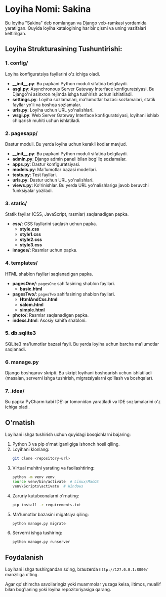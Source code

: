 # Loyiha Nomi: Sakina

Bu loyiha "Sakina" deb nomlangan va Django veb-ramkasi yordamida yaratilgan. Quyida loyiha katalogining har bir qismi va uning vazifalari keltirilgan.

## Loyiha Strukturasining Tushuntirishi:

### 1. config/
Loyiha konfiguratsiya fayllarini o'z ichiga oladi.
- **\_\_init\_\_.py**: Bu papkani Python moduli sifatida belgilaydi.
- **asgi.py**: Asynchronous Server Gateway Interface konfiguratsiyasi. Bu Django'ni asinxron rejimda ishga tushirish uchun ishlatiladi.
- **settings.py**: Loyiha sozlamalari, ma'lumotlar bazasi sozlamalari, statik fayllar yo'li va boshqa sozlamalar.
- **urls.py**: Loyiha uchun URL yo'nalishlari.
- **wsgi.py**: Web Server Gateway Interface konfiguratsiyasi, loyihani ishlab chiqarish muhiti uchun ishlatiladi.

### 2. pagesapp/
Dastur moduli. Bu yerda loyiha uchun kerakli kodlar mavjud.
- **\_\_init\_\_.py**: Bu papkani Python moduli sifatida belgilaydi.
- **admin.py**: Django admin paneli bilan bog'liq sozlamalar.
- **apps.py**: Dastur konfiguratsiyasi.
- **models.py**: Ma'lumotlar bazasi modellari.
- **tests.py**: Test fayllari.
- **urls.py**: Dastur uchun URL yo'nalishlari.
- **views.py**: Ko'rinishlar. Bu yerda URL yo'nalishlariga javob beruvchi funksiyalar yoziladi.

### 3. static/
Statik fayllar (CSS, JavaScript, rasmlar) saqlanadigan papka.
- **css/**: CSS fayllarini saqlash uchun papka.
    - **style.css**
    - **style1.css**
    - **style2.css**
    - **style3.css**
- **images/**: Rasmlar uchun papka.

### 4. templates/
HTML shablon fayllari saqlanadigan papka.
- **pagesOne/**: `pagesOne` sahifasining shablon fayllari.
    - **basic.html**
- **pagesTwo/**: `pagesTwo` sahifasining shablon fayllari.
    - **HtmlAndCss.html**
    - **salom.html**
    - **simple.html**
- **photo/**: Rasmlar saqlanadigan papka.
- **indexs.html**: Asosiy sahifa shabloni.

### 5. db.sqlite3
SQLite3 ma'lumotlar bazasi fayli. Bu yerda loyiha uchun barcha ma'lumotlar saqlanadi.

### 6. manage.py
Django boshqaruv skripti. Bu skript loyihani boshqarish uchun ishlatiladi (masalan, serverni ishga tushirish, migratsiyalarni qo'llash va boshqalar).

### 7. .idea/
Bu papka PyCharm kabi IDE'lar tomonidan yaratiladi va IDE sozlamalarini o'z ichiga oladi.

## O'rnatish
Loyihani ishga tushirish uchun quyidagi bosqichlarni bajaring:

1. Python 3 va pip o'rnatilganligiga ishonch hosil qiling.
2. Loyihani klonlang:
    ```sh
    git clone <repository-url>
    ```
3. Virtual muhitni yarating va faollashtiring:
    ```sh
    python -m venv venv
    source venv/bin/activate  # Linux/MacOS
    venv\Scripts\activate  # Windows
    ```
4. Zaruriy kutubxonalarni o'rnating:
    ```sh
    pip install -r requirements.txt
    ```
5. Ma'lumotlar bazasini migatsiya qiling:
    ```sh
    python manage.py migrate
    ```
6. Serverni ishga tushiring:
    ```sh
    python manage.py runserver
    ```

## Foydalanish
Loyihani ishga tushirgandan so'ng, brauzerda `http://127.0.0.1:8000/` manziliga o'ting.

Agar qo'shimcha savollaringiz yoki muammolar yuzaga kelsa, iltimos, muallif bilan bog'laning yoki loyiha repozitoriyasiga qarang.
